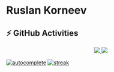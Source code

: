 # Ruslan Korneev

## ⚡ GitHub Activities

<p align="center">
  <a href="https://skillicons.dev">
    <img src="https://github-readme-stats.vercel.app/api?username=ruslan-korneev&layout=compact&hide_border=true&hide_title=true&count_private=true&include_all_commits=true&show_icons=true&bg_color=00000000&text_color=c3c6ce&icon_color=4e64f7" />
  </a>
<a href="https://github.com/ruslan-korneev/?tab=repositories">
  <img src="https://github-readme-stats.vercel.app/api/top-langs/?username=ruslan-korneev&layout=compact&hide_border=true&hide_title=true&count_private=true&include_all_commits=true&show_icons=true&bg_color=00000000&text_color=c3c6ce&icon_color=4e64f7&hide=html,css" />
</a>
<!--   <a>
    <img src="https://github-readme-streak-stats.herokuapp.com?user=ruslan-korneev&theme=tokyonight-duo&hide_border=true&date_format=M%20j%5B%2C%20Y%5D" alt="mystreak"/>
  </a> -->
</p>


[![autocomplete](https://codeium.com/badges/user/ruslan-korneev/autocomplete)](https://codeium.com)
[![streak](https://codeium.com/badges/v2/user/ruslan-korneev/streak)](https://codeium.com/profile/garishly-vivid-linnet-14326)
